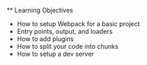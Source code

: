 ** Learning Objectives

- How to setup Webpack for a basic project
- Entry points, output, and loaders
- How to add plugins
- How to split your code into chunks
- How to setup a dev server